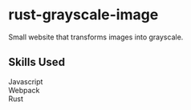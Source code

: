# rust-grayscale-image

Small website that transforms images into grayscale.

## Skills Used

Javascript
</br>
Webpack
</br>
Rust
</br>
